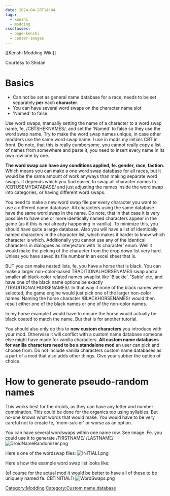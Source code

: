 ```yaml
---
date: 2024-04-20T14:44
tags:
  - kenshi
  - modding
cssclasses:
  - page-kenshi
  - center-images
---
```

[[Kenshi Modding Wiki]]


Courtesy to Shidan

# Basics

- Can not be set as general name database for a race, needs to be set
  separately **per** each **character**.
- You can have several word swaps on the character name slot
- 'Named' to false

Use word swaps, manually setting the name of a character to a word swap
name, fe, /CBTSHEKNAMES/, and set the 'Named' to false so they use the
word swap name. Try to make the word swap names unique, in case other
modders use the same word swap name. I use in mods my initials CBT in
front. Do note, that this is really cumbersome, you cannot really copy a
list of names from somewhere and paste it, you need to insert every name
in its own row one by one.

**The word swap can have any conditions applied, fe. gender, race,
faction.** Which means you can make a one word swap database for all
races, but it would be the same amount of work anyways than making
separate word swaps. It depends which you find easier, to swap all
character names to /CBTUSEMYDATABASE/ and just adjusting the names
inside the word swap into categories, or having different word swaps.

You need to make a new word swap file per every character you want to
use a different name database. All characters using the same database
have the same word swap in the name. Do note, that in that case it is
very possible to have one or more identically named characters appear in
the game (as if this is not already happening in vanilla). To minimize
this, you should have quite a large database. Also you will have a list
of identically named characters in the character list, which makes it
harder to know which character is which. Additionally you cannot use any
of the identical characters in dialogues as interjectors with 'is
character' enum. Well it would make the picking of the character from
the drop down list very hard. Unless you have saved its file number in
an excel sheet that is.

BUT you can make nested lists, fe, you have a horse that is black. You
can make a larger non-color-based TRADITIONALHORSENAMES swap and a
smaller all black-color related names swaplist like 'Blackie', 'Sable'
etc, and have one of the black name options be exactly
/TRADITIONALHORSENAMES/. In that way if none of the black names were
selected, the game engine would just pick one of the larger non-color
names. Naming the horse character /BLACKHORSENAMES/ would then result
either one of the black names or one of the non-color names.

In my horse example I would have to ensure the horse would actually be
black coated to match the name. But that is for another tutorial.

You should also only do this to **new custom characters** you introduce
with your mod. Otherwise it will conflict with a custom name database
someone else might have made for vanilla characters. **All custom name
databases for vanilla characters need to be a standalone mod** an user
can pick and choose from. Do not include vanilla characters custom name
databases as a part of a mod that also adds other things. Give your
subber the option of choice.

# How to generate pseudo-random names

This works best for the droids, as they can have any letter and number
combination. This could be done for the organics too using syllables.
But no-one knows what words that would make. You would have to be very
careful not to create fe, 'mom-suk-er' or worse as an option.

You can have several wordswaps within one name row. See image. Fe. you
could use it to generate /FIRSTNAME/
/LASTNAME/![](DroidNameRandomizer.png "DroidNameRandomizer.png")

Here's one of the wordswap files: ![](INITIAL1.png "INITIAL1.png")

Here's how the example word swap list looks like:

(of course for the actual mod it would be better to have all of these to
be uniquely named fe. CBTINITIAL1) ![](WordSwaps.png "WordSwaps.png")

[Category:Modding](Category:Modding "wikilink") [Category:Custom name
database](Category:Custom_name_database "wikilink")